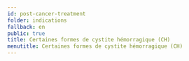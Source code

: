 ```yaml
---
id: post-cancer-treatment
folder: indications
fallback: en
public: true
title: Certaines formes de cystite hémorragique (CH)
menutitle: Certaines formes de cystite hémorragique (CH)
---
```

